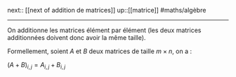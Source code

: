 next:: [[next of addition de matrices]]
up::[[matrice]]
#maths/algèbre

---

On additionne les matrices élément par élément (les deux matrices additionnées doivent donc avoir la même taille).

Formellement, soient $A$ et $B$ deux matrices de taille $m\times n$, on a :

$(A+B)_{i,j} = A_{i,j} + B_{i,j}$


